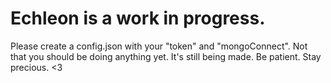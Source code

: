 # Echleon is a work in progress.

Please create a config.json with your "token" and "mongoConnect".
Not that you should be doing anything yet.
It's still being made.
Be patient.
Stay precious.
<3
